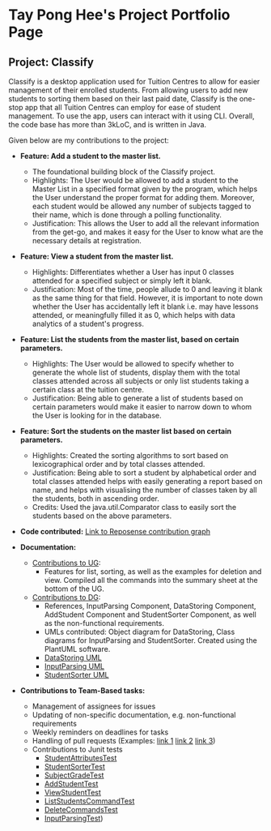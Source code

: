 # Tay Pong Hee's Project Portfolio Page

## Project: Classify

Classify is a desktop application used for Tuition Centres to allow for easier management of their enrolled students. 
From allowing users to add new students to sorting them based on their last paid date, Classify is the one-stop app that
all Tuition Centres can employ for ease of student management. To use the app, users can interact with it using CLI.
Overall, the code base has more than 3kLoC, and is written in Java.

Given below are my contributions to the project:

- **Feature: Add a student to the master list.**
  * The foundational building block of the Classify project. 
  * Highlights: The User would be allowed to add a student to the Master List in a specified format given by the program, which helps the User understand the proper format for adding them. Moreover, each student would be allowed any number of subjects tagged to their name, which is done through a polling functionality.
  * Justification: This allows the User to add all the relevant information from the get-go, and makes it easy for the User to know what are the necessary details at registration.


- **Feature: View a student from the master list.**
  * Highlights: Differentiates whether a User has input 0 classes attended for a specified subject or simply left it blank. 
  * Justification: Most of the time, people allude to 0 and leaving it blank as the same thing for that field. However, it is important to note down whether the User has accidentally left it blank i.e. may have lessons attended, or meaningfully filled it as 0, which helps with data analytics of a student's progress.


- **Feature: List the students from the master list, based on certain parameters.**
  * Highlights: The User would be allowed to specify whether to generate the whole list of students, display them with the total classes attended across all subjects or only list students taking a certain class at the tuition centre.
  * Justification: Being able to generate a list of students based on certain parameters would make it easier to narrow down to whom the User is looking for in the database.


- **Feature: Sort the students on the master list based on certain parameters.**
  * Highlights: Created the sorting algorithms to sort based on lexicographical order and by total classes attended. 
  * Justification: Being able to sort a student by alphabetical order and total classes attended helps with easily generating a report based on name, and helps with visualising the number of classes taken by all the students, both in ascending order.
  * Credits: Used the java.util.Comparator class to easily sort the students based on the above parameters.


- **Code contributed:** [Link to Reposense contribution graph](https://nus-cs2113-ay2324s2.github.io/tp-dashboard/?search=tayponghee&breakdown=true&sort=groupTitle%20dsc&sortWithin=title&since=2024-02-23&timeframe=commit&mergegroup=&groupSelect=groupByRepos&checkedFileTypes=docs~functional-code~test-code~other)


- **Documentation:**
  * [Contributions to UG](https://github.com/AY2324S2-CS2113-T13-3/tp/blob/master/docs/UserGuide.md): 
    * Features for list, sorting, as well as the examples for deletion and view. Compiled all the commands into the summary sheet at the bottom of the UG.
  * [Contributions to DG](https://github.com/AY2324S2-CS2113-T13-3/tp/blob/master/docs/DeveloperGuide.md): 
    * References, InputParsing Component, DataStoring Component, AddStudent Component and StudentSorter Component, as well as the non-functional requirements.
    * UMLs contributed: Object diagram for DataStoring, Class diagrams for InputParsing and StudentSorter. Created using the PlantUML software.
    * [DataStoring UML](https://github.com/AY2324S2-CS2113-T13-3/tp/blob/master/docs/diagrams/src/DataStoring/ObjectDiagram.png)
    * [InputParsing UML](https://github.com/AY2324S2-CS2113-T13-3/tp/blob/master/docs/diagrams/src/InputParsing/InputParsing.png)
    * [StudentSorter UML](https://github.com/AY2324S2-CS2113-T13-3/tp/blob/master/docs/diagrams/src/StudentSorter/StudentSorter.png)


- **Contributions to Team-Based tasks:**
  * Management of assignees for issues
  * Updating of non-specific documentation, e.g. non-functional requirements
  * Weekly reminders on deadlines for tasks
  * Handling of pull requests (Examples: [link 1](https://github.com/AY2324S2-CS2113-T13-3/tp/pull/159) [link 2](https://github.com/AY2324S2-CS2113-T13-3/tp/pull/153) [link 3](https://github.com/AY2324S2-CS2113-T13-3/tp/pull/145))
  * Contributions to Junit tests
    * [StudentAttributesTest](https://github.com/AY2324S2-CS2113-T13-3/tp/blob/master/src/test/java/classify/student/StudentAttributesTest.java)
    * [StudentSorterTest](https://github.com/AY2324S2-CS2113-T13-3/tp/blob/master/src/test/java/classify/commands/StudentSorterTest.java)
    * [SubjectGradeTest](https://github.com/AY2324S2-CS2113-T13-3/tp/blob/master/src/test/java/classify/student/SubjectGradeTest.java)
    * [AddStudentTest](https://github.com/AY2324S2-CS2113-T13-3/tp/blob/master/src/test/java/classify/commands/AddStudentTest.java)
    * [ViewStudentTest](https://github.com/AY2324S2-CS2113-T13-3/tp/blob/master/src/test/java/classify/commands/ViewStudentTest.java)
    * [ListStudentsCommandTest](https://github.com/AY2324S2-CS2113-T13-3/tp/blob/master/src/test/java/classify/commands/ListStudentsCommandTest.java)
    * [DeleteCommandsTest](https://github.com/AY2324S2-CS2113-T13-3/tp/blob/master/src/test/java/classify/commands/DeleteCommandsTest.java)
    * [InputParsingTest](https://github.com/AY2324S2-CS2113-T13-3/tp/blob/master/src/test/java/classify/commands/ListStudentsCommandTest.java))
